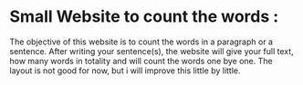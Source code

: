 # Small Website to count the words : 

The objective of this website is to count the words in a paragraph or a sentence.
After writing your sentence(s), the website will give your full text, how many words in totality and will count the words one bye one.
The layout is not good for now, but i will improve this little by little.